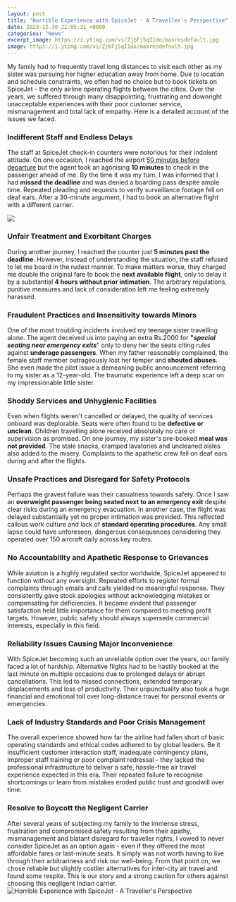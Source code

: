 ```yaml
---
layout: post
title: "Horrible Experience with SpiceJet - A Traveller's Perspective"
date: 2023-12-30 22:05:31 +0000
categories: "News"
excerpt_image: https://i.ytimg.com/vi/ZjbFj5qI1do/maxresdefault.jpg
image: https://i.ytimg.com/vi/ZjbFj5qI1do/maxresdefault.jpg
---
```


My family had to frequently travel long distances to visit each other as my sister was pursuing her higher education away from home. Due to location and schedule constraints, we often had no choice but to book tickets on SpiceJet - the only airline operating flights between the cities. Over the years, we suffered through many disappointing, frustrating and downright unacceptable experiences with their poor customer service, mismanagement and total lack of empathy. Here is a detailed account of the issues we faced.
### Indifferent Staff and Endless Delays   
The staff at SpiceJet check-in counters were notorious for their indolent attitude. On one occasion, I reached the airport [50 minutes before departure](https://setit.github.io/2024-01-07-menjelajahi-keindahan-danau-malawi/) but the agent took an agonising **10 minutes** to check in the passenger ahead of me. By the time it was my turn, I was informed that I had **missed the deadline** and was denied a boarding pass despite ample time. Repeated pleading and requests to verify surveillance footage fell on deaf ears. After a 30-minute argument, I had to book an alternative flight with a different carrier.

![](https://media-cdn.tripadvisor.com/media/photo-s/16/88/be/2c/spicejet.jpg)
### Unfair Treatment and Exorbitant Charges
During another journey, I reached the counter just **5 minutes past the deadline**. However, instead of understanding the situation, the staff refused to let me board in the rudest manner. To make matters worse, they charged me double the original fare to book the **next available flight**, only to delay it by a substantial **4 hours without prior intimation**. The arbitrary regulations, punitive measures and lack of consideration left me feeling extremely harassed.  
### Fraudulent Practices and Insensitivity towards Minors
One of the most troubling incidents involved my teenage sister travelling alone. The agent deceived us into paying an extra Rs.2000 for **"**_**special seating near emergency exits**_" only to deny her the seats citing rules against **underage passengers**. When my father reasonably complained, the female staff member outrageously lost her temper and **shouted abuses**. She even made the pilot issue a demeaning public announcement referring to my sister as a 12-year-old. The traumatic experience left a deep scar on my impressionable little sister.  
### Shoddy Services and Unhygienic Facilities   
Even when flights weren't cancelled or delayed, the quality of services onboard was deplorable. Seats were often found to be **defective or unclean**. Children travelling alone received absolutely no care or supervision as promised. On one journey, my sister's pre-booked **meal was not provided**. The stale snacks, cramped lavatories and uncleaned aisles also added to the misery. Complaints to the apathetic crew fell on deaf ears during and after the flights.
### Unsafe Practices and Disregard for Safety Protocols
Perhaps the gravest failure was their casualness towards safety. Once I saw an **overweight passenger being seated next to an emergency exit** despite clear risks during an emergency evacuation. In another case, the flight was delayed substantially yet no proper intimation was provided. This reflected callous work culture and lack of **standard operating procedures**. Any small lapse could have unforeseen, dangerous consequences considering they operated over 150 aircraft daily across key routes. 
### No Accountability and Apathetic Response to Grievances
While aviation is a highly regulated sector worldwide, SpiceJet appeared to function without any oversight. Repeated efforts to register formal complaints through emails and calls yielded no meaningful response. They consistently gave stock apologies without acknowledging mistakes or compensating for deficiencies. It became evident that passenger satisfaction held little importance for them compared to meeting profit targets. However, public safety should always supersede commercial interests, especially in this field.
### Reliability Issues Causing Major Inconvenience 
With SpiceJet becoming such an unreliable option over the years, our family faced a lot of hardship. Alternative flights had to be hastily booked at the last minute on multiple occasions due to prolonged delays or abrupt cancellations. This led to missed connections, extended temporary displacements and loss of productivity. Their unpunctuality also took a huge financial and emotional toll over long-distance travel for personal events or emergencies. 
### Lack of Industry Standards and Poor Crisis Management
The overall experience showed how far the airline had fallen short of basic operating standards and ethical codes adhered to by global leaders. Be it insufficient customer interaction staff, inadequate contingency plans, improper staff training or poor complaint redressal - they lacked the professional infrastructure to deliver a safe, hassle-free air travel experience expected in this era. Their repeated failure to recognise shortcomings or learn from mistakes eroded public trust and goodwill over time.
### Resolve to Boycott the Negligent Carrier  
After several years of subjecting my family to the immense stress, frustration and compromised safety resulting from their apathy, mismanagement and blatant disregard for traveller rights, I vowed to never consider SpiceJet as an option again - even if they offered the most affordable fares or last-minute seats. It simply was not worth having to live through their arbitrariness and risk our well-being. From that point on, we chose reliable but slightly costlier alternatives for inter-city air travel and found some respite. This is our story and a strong caution for others against choosing this negligent Indian carrier.
![Horrible Experience with SpiceJet - A Traveller's Perspective](https://i.ytimg.com/vi/ZjbFj5qI1do/maxresdefault.jpg)